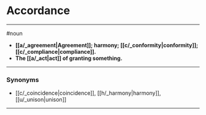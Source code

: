 # Accordance
---
#noun
- **[[a/_agreement|Agreement]]; harmony; [[c/_conformity|conformity]]; [[c/_compliance|compliance]].**
- **The [[a/_act|act]] of granting something.**
---
### Synonyms
- [[c/_coincidence|coincidence]], [[h/_harmony|harmony]], [[u/_unison|unison]]
---

